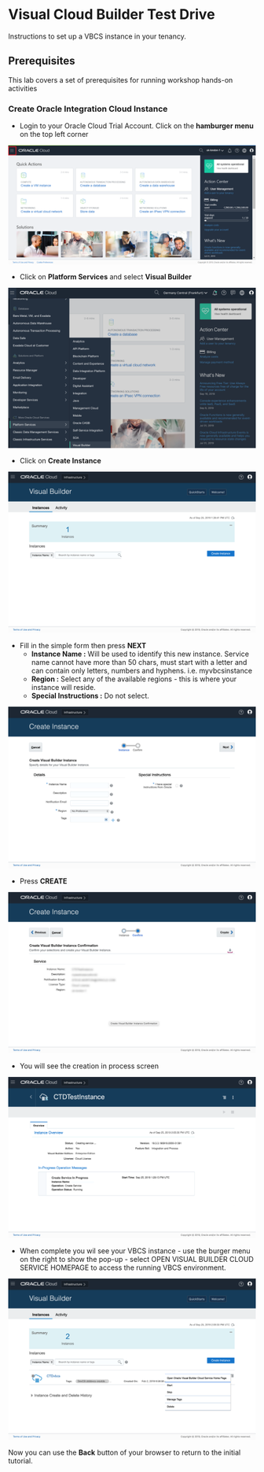 # Visual Cloud Builder Test Drive

Instructions to set up a VBCS instance in your tenancy.



## Prerequisites

This lab covers a set of prerequisites for running workshop hands-on activities

### Create Oracle Integration Cloud Instance

-	Login to your Oracle Cloud Trial Account. Click on the **hamburger menu** on the top left corner

![](images/img0010.png)

-	Click on **Platform Services** and select **Visual Builder**	

![](images/im01.png)

-	Click on **Create Instance**

![](images/im02.png)

- Fill in the simple form then press **NEXT** 
  - **Instance Name :**  Will be used to identify this new instance. Service name cannot have more than 50 chars, must start with a letter and can contain only letters, numbers and hyphens. i.e. myvbcsinstance
  - **Region :** Select any of the available regions - this is where your instance will reside.
  - **Special Instructions :** Do not select.

![](images/im03.png)

- Press **CREATE**

![Screenshot 2019-09-25 at 14.29.04](images/im04.png)

- You will see the creation in process screen

![Screenshot 2019-09-25 at 15.05.58](images/im05.png)

- When complete you wil see your VBCS instance - use the burger menu on the right to show the pop-up - select OPEN VISUAL BUILDER CLOUD SERVICE HOMEPAGE to access the running VBCS environment.

![Screenshot 2019-09-25 at 15.09.51](images/im06.png)



Now you can use the **Back** button of your browser to return to the initial tutorial.


